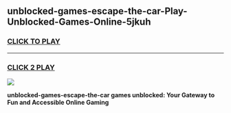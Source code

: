 
## unblocked-games-escape-the-car-Play-Unblocked-Games-Online-5jkuh
<h3>
<a href="https://premium76.site?title=unblocked-games-escape-the-car&ref=24A">CLICK TO PLAY</a></h3>
<hr>

<h3>
<a href="https://premium76.site?title=unblocked-games-escape-the-car&ref=24A">CLICK 2 PLAY</a>
  
</h3>

<a href="https://premium76.site?title=unblocked-games-escape-the-car&ref=24A"><img src="https://clearcache.store/games.png"></a>


**unblocked-games-escape-the-car games unblocked: Your Gateway to Fun and Accessible Online Gaming**
